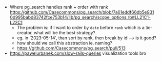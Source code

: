 - Where pg_search handles rank + order with rank https://github.com/Casecommons/pg_search/blob/7a01eddf66db5e9310d995babd83742fce753b14/lib/pg_search/scope_options.rb#LL21C1-L22C1
	- The problem is: if I want to order by `date` before `rank` which is a tie-creator, what will be the best strategy?
	- eg. in '2023-05-14', than sort by rank, then break by id --> is it good?
	- how should we call this abstraction ie. naming?
	- https://github.com/Casecommons/pg_search/pull/513
- https://pawelurbanek.com/slow-rails-queries visualization tools bro
